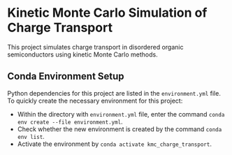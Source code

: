 # Kinetic Monte Carlo Simulation of Charge Transport

This project simulates charge transport in disordered organic semiconductors using kinetic Monte Carlo methods.

## Conda Environment Setup

Python dependencies for this project are listed in the `environment.yml` file. To quickly create the necessary environment for this project:

- Within the directory with `environment.yml` file, enter the command `conda env create --file environment.yml`.
- Check whether the new environment is created by the command `conda env list`.
- Activate the environment by `conda activate kmc_charge_transport`.